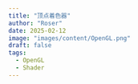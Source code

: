 ```yaml
---
title: "顶点着色器"
author: "Roser"
date: 2025-02-12
image: "images/content/OpenGL.png"
draft: false
tags:
  - OpenGL
  - Shader
---
```

